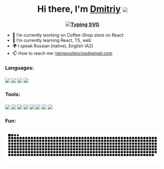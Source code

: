 <h1 align="center">Hi there, I'm <a href="#" target="_blank">Dmitriy</a> 
<img src="https://github.com/blackcater/blackcater/raw/main/images/Hi.gif" height="32"/></h1>
<h3 align="center"><a href="https://git.io/typing-svg"><img src="https://readme-typing-svg.herokuapp.com?font=Fira+Code&size=26&duration=2000&pause=10000&width=435&lines=%F0%9D%94%BD%F0%9D%95%A3%F0%9D%95%A0%F0%9D%95%9F%F0%9D%95%A5-%F0%9D%94%BC%F0%9D%95%9F%F0%9D%95%95+%F0%9D%95%8A%F0%9D%95%A0%F0%9D%95%97%F0%9D%95%A5%F0%9D%95%A8%F0%9D%95%92%F0%9D%95%A3%F0%9D%95%96+%F0%9D%94%BC%F0%9D%95%9F%F0%9D%95%98%F0%9D%95%9A%F0%9D%95%9F%F0%9D%95%96%F0%9D%95%96%F0%9D%95%A3" alt="Typing SVG" /></a></h3>



- 🔭 I’m currently working on Coffee-Shop store on React
- 🌱 I’m currently learning React, TS, web
- 🌍 I speak Russian (native), English (A2)
- 📫 How to reach me: tiemposilencioo@gmail.com
<!-- - ⚡ Fun fact: ... -->

<h3>Languages:<h3/> 
<img src="https://img.icons8.com/color/48/null/html-5--v1.png"/>
<img src="https://img.icons8.com/fluency/48/null/css3.png"/>
<img src="https://img.icons8.com/color/48/null/javascript--v1.png"/>
<img src="https://img.icons8.com/fluency/48/null/typescript--v2.png"/>

<h3>Tools:<h3/> 
<img src="https://img.icons8.com/external-tal-revivo-color-tal-revivo/48/null/external-react-a-javascript-library-for-building-user-interfaces-logo-color-tal-revivo.png"/>
<img src="https://img.icons8.com/color/48/null/redux.png"/>
<img src="https://img.icons8.com/color/48/null/figma--v1.png"/>
<img src="https://img.icons8.com/color/48/null/visual-studio-code-2019.png"/>
<img src="https://img.icons8.com/color/48/null/git.png"/>
<img src="https://img.icons8.com/color/48/null/sass-avatar.png"/>
<img src="https://img.icons8.com/color/48/null/webpack.png"/>
<img src="https://img.icons8.com/color/48/null/bootstrap.png"/>


<h3>Fun:<h3/> 
<img src="https://raw.githubusercontent.com/Platane/snk/output/github-contribution-grid-snake.svg"/>
  
